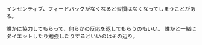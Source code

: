 インセンティブ、フィードバックがなくなると習慣はなくなってしまうことがある。

誰かに協力してもらって、何らかの反応を返してもらうのもいい。
誰かと一緒にダイエットしたり勉強したりするといいのはその辺り。
